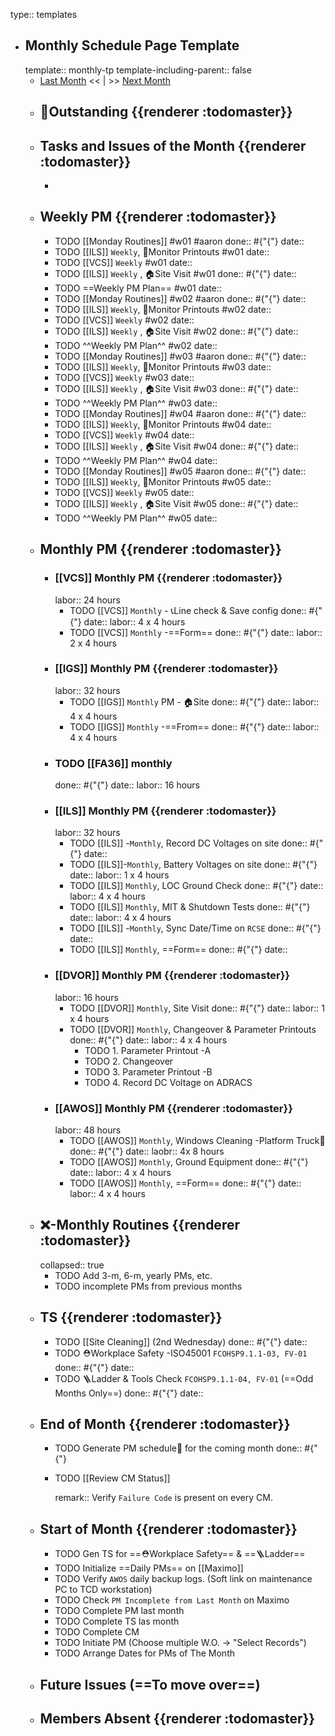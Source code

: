 type:: templates

- ## Monthly Schedule Page Template
  template:: monthly-tp
  template-including-parent:: false
	- [Last Month]([[Monthly/]]) << | >> [Next Month]([[Monthly/]])
	- ## 📌Outstanding {{renderer :todomaster}}
	- ## Tasks and Issues of the Month {{renderer :todomaster}}
		-
	- ## Weekly PM {{renderer :todomaster}}
		- TODO [[Monday Routines]] #w01 #aaron 
		  done:: #{"{"}
		  date::
		- TODO [[ILS]] `Weekly`, 📄Monitor Printouts #w01
		  date::
		- TODO [[VCS]] `Weekly` #w01
		  date::
		- TODO [[ILS]] `Weekly` ,  🏠️Site Visit #w01
		  done:: #{"{"}
		  date::
		- TODO  ==Weekly PM Plan== #w01 
		  date::
		- TODO [[Monday Routines]] #w02 #aaron 
		  done:: #{"{"}
		  date::
		- TODO  [[ILS]] `Weekly`, 📄Monitor Printouts  #w02
		  date::
		- TODO  [[VCS]] `Weekly` #w02
		  date::
		- TODO  [[ILS]] `Weekly` ,  🏠️Site Visit #w02
		  done:: #{"{"}
		  date::
		- TODO  ^^Weekly PM Plan^^ #w02 
		  date::
		- TODO [[Monday Routines]] #w03 #aaron 
		  done:: #{"{"}
		  date::
		- TODO [[ILS]] `Weekly`, 📄Monitor Printouts #w03 
		  date::
		- TODO [[VCS]] `Weekly` #w03
		  date::
		- TODO [[ILS]] `Weekly` ,  🏠️Site Visit #w03
		  done:: #{"{"}
		  date::
		- TODO ^^Weekly PM Plan^^ #w03 
		  date::
		- TODO [[Monday Routines]] #w04 #aaron 
		  done:: #{"{"}
		  date::
		- TODO [[ILS]] `Weekly`, 📄Monitor Printouts #w04
		  date::
		- TODO [[VCS]] `Weekly` #w04
		  date::
		- TODO [[ILS]] `Weekly` ,  🏠️Site Visit #w04
		  done:: #{"{"}
		  date::
		- TODO ^^Weekly PM Plan^^ #w04 
		  date::
		- TODO [[Monday Routines]] #w05 #aaron 
		  done:: #{"{"}
		  date::
		- TODO [[ILS]] `Weekly`, 📄Monitor Printouts #w05 
		  date::
		- TODO [[VCS]] `Weekly` #w05
		  date::
		- TODO [[ILS]] `Weekly` ,  🏠️Site Visit #w05
		  done:: #{"{"}
		  date::
		- TODO ^^Weekly PM Plan^^ #w05 
		  date::
	- ## Monthly PM {{renderer :todomaster}}
		- ### [[VCS]] Monthly PM {{renderer :todomaster}}
		  labor:: 24 hours
			- TODO [[VCS]] `Monthly` - 📞Line check & Save config
			  done:: #{"{"}
			  date:: 
			  labor::  4 x 4 hours
			- TODO [[VCS]] `Monthly` -==Form== 
			  done:: #{"{"}
			  date:: 
			  labor::  2 x 4 hours
		- ### [[IGS]] Monthly PM {{renderer :todomaster}}
		  labor:: 32 hours
			- TODO [[IGS]] `Monthly` PM - 🏠️Site
			  done:: #{"{"}
			  date:: 
			  labor:: 4 x 4 hours
			- TODO [[IGS]] `Monthly` -==From== 
			  done:: #{"{"}
			  date:: 
			  labor::  4 x 4 hours
		- ### TODO [[FA36]] monthly 
		  done:: #{"{"}
		  date:: 
		  labor:: 16 hours
		- ### [[ILS]] Monthly PM {{renderer :todomaster}}
		  labor:: 32 hours
			- TODO [[ILS]] -`Monthly`, Record DC Voltages on site 
			  done:: #{"{"}
			  date::
			- TODO [[ILS]]-`Monthly`, Battery Voltages on site 
			  done:: #{"{"}
			  date::
			  labor:: 1 x 4 hours
			- TODO [[ILS]] `Monthly`, LOC Ground Check 
			  done:: #{"{"}
			  date:: 
			  labor:: 4 x 4 hours
			- TODO [[ILS]] `Monthly`, MIT & Shutdown Tests 
			  done:: #{"{"}
			  date:: 
			  labor:: 4 x 4 hours
			- TODO [[ILS]] -`Monthly`, Sync Date/Time on `RCSE` 
			  done:: #{"{"}
			  date::
			- TODO [[ILS]] `Monthly`, ==Form== 
			  done:: #{"{"}
			  date::
		- ### [[DVOR]] Monthly PM {{renderer :todomaster}}
		  labor:: 16 hours
			- TODO [[DVOR]] `Monthly`, Site Visit
			  done:: #{"{"}
			  date::
			  labor:: 1 x 4 hours
			- TODO [[DVOR]] `Monthly`, Changeover & Parameter Printouts
			  done:: #{"{"}
			  date::
			  labor:: 4 x 4 hours
				- TODO 1. Parameter Printout -A
				- TODO 2. Changeover
				- TODO 3. Parameter Printout -B
				- TODO 4. Record DC Voltage on ADRACS
		- ### [[AWOS]] Monthly PM {{renderer :todomaster}}
		  labor:: 48 hours
			- TODO [[AWOS]] `Monthly`, Windows Cleaning -Platform Truck🚛
			  done:: #{"{"}
			  date:: 
			  laobr:: 4x 8 hours
			- TODO [[AWOS]] `Monthly`, Ground Equipment
			  done:: #{"{"}
			  date::
			  labor:: 4 x 4 hours
			- TODO [[AWOS]] `Monthly`, ==Form== 
			  done:: #{"{"}
			  date:: 
			  labor:: 4 x 4 hours
	- ## ❌-Monthly Routines {{renderer :todomaster}}
	  collapsed:: true
		- TODO Add 3-m, 6-m, yearly PMs, etc.
		- TODO incomplete PMs from previous months
	- ## TS {{renderer :todomaster}}
		- TODO [[Site Cleaning]] (2nd Wednesday) 
		  done:: #{"{"}
		  date::
		- TODO ⛑️Workplace Safety -ISO45001 `FCOHSP9.1.1-03, FV-01`
		  done:: #{"{"}
		  date::
		- TODO 🪜Ladder & Tools Check `FCOHSP9.1.1-04, FV-01` (==Odd Months Only==) 
		  done:: #{"{"}
		  date::
	- ## End of Month {{renderer :todomaster}}
		- TODO Generate PM schedule📅 for the coming month
		  done:: #{"{"}
		- TODO [[Review CM Status]]
		  
		  remark:: Verify `Failure Code` is present on every CM.
	- ## Start of Month {{renderer :todomaster}}
		- TODO Gen TS for ==⛑️Workplace Safety== & ==🪜Ladder==
		- TODO Initialize ==Daily PMs== on [[Maximo]]
		- TODO Verify `AWOS` daily backup logs. (Soft link on maintenance PC to TCD workstation)
		- TODO Check `PM Incomplete from Last Month` on Maximo
		- TODO Complete PM last month
		- TODO Complete TS las month
		- TODO Complete CM
		- TODO Initiate PM (Choose multiple W.O. -> "Select Records")
		- TODO Arrange Dates for PMs of The Month
	- ## Future Issues (==To move over==)
	- ## Members Absent {{renderer :todomaster}}